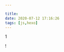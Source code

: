 ```yaml
---

title: 
date: 2020-07-12 17:16:26
tags: [js,hexo]
---
```


<meta name="referrer" content="no-referrer"/>

1

!



<!-- more -->

> 

